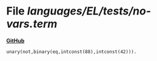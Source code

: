 # File _languages/EL/tests/no-vars.term_
**[GitHub](https://github.com/softlang/yas/blob/master/languages/EL/tests/no-vars.term)**
```
unary(not,binary(eq,intconst(88),intconst(42))).
```
